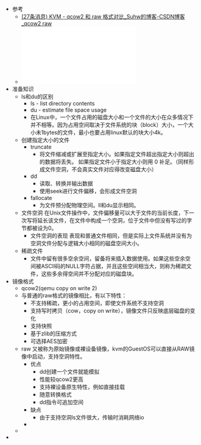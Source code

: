 - 参考
	- [(27条消息) KVM - qcow2 和 raw 格式对比_Suhw的博客-CSDN博客_qcow2 raw](https://blog.csdn.net/sssssuuuuu666/article/details/106999198)
	- ![Linux_File_Hole_And_Sparse_Files.pdf](../assets/Linux_File_Hole_And_Sparse_Files_1677501383832_0.pdf)
- 准备知识
	- ls和du的区别
		- ls - list directory contents
		- du - estimate file space usage
		- 在Linux中，一个文件占用的磁盘大小和一个文件的大小在众多情况下并不相等。因为占用空间取决于文件系统的块（block）大小，一个大小未1bytes的文件，最小也要占用linux默认的块大小4k。
	- 创建指定大小的文件
		- truncate
			- 将文件缩减或扩展至指定大小。如果指定文件超出指定大小则超出的数据将丢失。 如果指定文件小于指定大小则用 0 补足。（同样形成文件空洞，不会真实文件对应得改变磁盘大小）
		- dd
			- 读取、转换并输出数据
			- 使用seek进行文件偏移，会形成文件空洞
		- fallocate
			- 为文件预分配物理空间。ll和du显示相同。
	- 文件空洞
	  在Unix文件操作中，文件偏移量可以大于文件的当前长度，下一次写将延长该文件，在文件中构成一个空洞，位于文件中但没有写过的字节都被设为0。
		- 文件空洞的表现
		  表现和普通文件相同，但是实际上文件系统并没有为空洞文件分配与逻辑大小相同的磁盘空间大小。
	- 稀疏文件
		- 文件中留有很多空余空间，留备将来插入数据使用。如果这些空余空间被ASCII码的NULL字符占据，并且这些空间相当大，则称为稀疏文件，这些多余得空间并不分配对应的磁盘块。
- 镜像格式
	- qcow2(qemu copy on write 2)
	- 与普通的raw格式的镜像相比，有以下特性：
		- 不支持稀疏，更小的占用空间，即使文件系统不支持空洞
		- 支持写时拷贝（cow，copy on write），镜像文件只反映底层磁盘的变化
		- 支持快照
		- 基于zlib的压缩方式
		- 可选择AES加密
	- raw
	  又被称为原始镜像或裸设备镜像，kvm的GuestOS可以直接从RAW镜像中启动，支持空洞特性。
		- 优点
			- dd创建一个文件就能模拟
			- 性能较qcow2更高
			- 支持裸设备原生特性，例如直接挂载
			- 随意转换格式
			- dd指令可追加空间
		- 缺点
			- 由于支持空洞ls文件很大，传输时消耗网络io
		-
	-
-